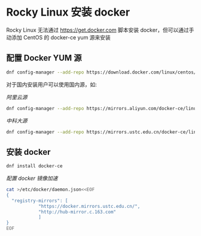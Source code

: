 # Rocky Linux 安装 docker


Rocky Linux 无法通过 https://get.docker.com 脚本安装 docker，但可以通过手动添加 CentOS 的 docker-ce yum 源来安装

## 配置 Docker YUM 源

```bash
dnf config-manager --add-repo https://download.docker.com/linux/centos/docker-ce.repo
```

对于国内安装用户可以使用国内源，如:

*阿里云源*

```bash
dnf config-manager --add-repo https://mirrors.aliyun.com/docker-ce/linux/centos/docker-ce.repo
```

*中科大源*

```bash
dnf config-manager --add-repo https://mirrors.ustc.edu.cn/docker-ce/linux/centos/docker-ce.repo
```

## 安装 docker

```bash
dnf install docker-ce
```

*配置 docker 镜像加速*

```bash
cat >/etc/docker/daemon.json<<EOF
{
  "registry-mirrors": [
            "https://docker.mirrors.ustc.edu.cn/", 
            "http://hub-mirror.c.163.com"
            ]
}
EOF
```
